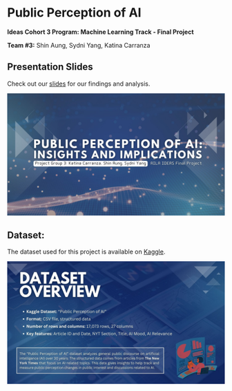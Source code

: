 # Public Perception of AI
**Ideas Cohort 3 Program: Machine Learning Track - Final Project**

**Team #3:** Shin Aung, Sydni Yang, Katina Carranza

## Presentation Slides
Check out our [slides](/slides/) for our findings and analysis.

![Thumbnail](/slides/1.jpg)

## Dataset:
The dataset used for this project is available on [Kaggle](https://www.kaggle.com/datasets/saurabhshahane/public-perception-of-ai).

![Dataset Overview](/slides/3.jpg)
